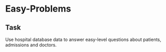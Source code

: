 # Easy-Problems

## Task
Use hospital database data to answer easy-level questions about patients, admissions and doctors.
